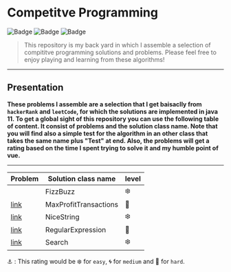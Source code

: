 # Competitve Programming

![Badge](https://img.shields.io/badge/Problems-Solving-black) ![Badge](https://img.shields.io/badge/JUnit-4.11-brightgreen) ![Badge](https://img.shields.io/badge/JDK-11-brightgreen)


> This repository is my back yard in which I assemble a selection of compititve programming solutions and problems. Please feel free to enjoy playing and learning from these algorithms!

---

## Presentation

**These problems I assemble are a selection that I get baisaclly from `hackerRank` and `leetCode`, for which the solutions are implemented in java 11. To get a global sight of this repository you can use the following table of content. It consist of problems and the solution class name. Note that you will find also a simple test for the algorithm in an other class that takes the same name plus "Test" at end. Also, the problems will get a rating based on the time I spent trying to solve it and my humble point of vue.**

---

| Problem | Solution class name | level |
| --- | --- | --- |
|  | FizzBuzz | :snowflake: |
| [link](https://leetcode.com/problems/best-time-to-buy-and-sell-stock-iii/) | MaxProfitTransactions | :ocean: |
| [link](https://leetcode.com/problems/longest-nice-substring/) | NiceString | :snowflake: |
| [link](https://leetcode.com/problems/regular-expression-matching/) | RegularExpression | :ocean: |
| [link](https://leetcode.com/problems/search-suggestions-system/) | Search | :snowflake: |

⚓ : This rating would be :snowflake: for `easy`, :cyclone: for `medium` and :ocean: for `hard`.
